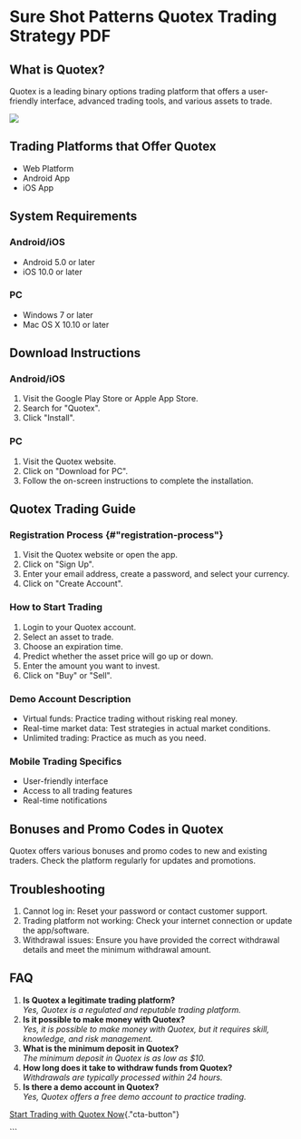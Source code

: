 # Sure Shot Patterns Quotex Trading Strategy PDF

## What is Quotex?

Quotex is a leading binary options trading platform that offers a
user-friendly interface, advanced trading tools, and various assets to
trade.

[![](https://static.quotex.io/files/4_en/300_250.jpg)](https://traff.sbs/brokerqxlid)

## Trading Platforms that Offer Quotex

-   Web Platform
-   Android App
-   iOS App

## System Requirements

### Android/iOS

-   Android 5.0 or later
-   iOS 10.0 or later

### PC

-   Windows 7 or later
-   Mac OS X 10.10 or later

## Download Instructions

### Android/iOS

1.  Visit the Google Play Store or Apple App Store.
2.  Search for "Quotex".
3.  Click "Install".

### PC

1.  Visit the Quotex website.
2.  Click on "Download for PC".
3.  Follow the on-screen instructions to complete the installation.

## Quotex Trading Guide

### Registration Process {#"registration-process"}

1.  Visit the Quotex website or open the app.
2.  Click on "Sign Up".
3.  Enter your email address, create a password, and select your
    currency.
4.  Click on "Create Account".

### How to Start Trading

1.  Login to your Quotex account.
2.  Select an asset to trade.
3.  Choose an expiration time.
4.  Predict whether the asset price will go up or down.
5.  Enter the amount you want to invest.
6.  Click on "Buy" or "Sell".

### Demo Account Description

-   Virtual funds: Practice trading without risking real money.
-   Real-time market data: Test strategies in actual market conditions.
-   Unlimited trading: Practice as much as you need.

### Mobile Trading Specifics

-   User-friendly interface
-   Access to all trading features
-   Real-time notifications

## Bonuses and Promo Codes in Quotex

Quotex offers various bonuses and promo codes to new and existing
traders. Check the platform regularly for updates and promotions.

## Troubleshooting

1.  Cannot log in: Reset your password or contact customer support.
2.  Trading platform not working: Check your internet connection or
    update the app/software.
3.  Withdrawal issues: Ensure you have provided the correct withdrawal
    details and meet the minimum withdrawal amount.

## FAQ

1.  **Is Quotex a legitimate trading platform?**\
    *Yes, Quotex is a regulated and reputable trading platform.*
2.  **Is it possible to make money with Quotex?**\
    *Yes, it is possible to make money with Quotex, but it requires
    skill, knowledge, and risk management.*
3.  **What is the minimum deposit in Quotex?**\
    *The minimum deposit in Quotex is as low as \$10.*
4.  **How long does it take to withdraw funds from Quotex?**\
    *Withdrawals are typically processed within 24 hours.*
5.  **Is there a demo account in Quotex?**\
    *Yes, Quotex offers a free demo account to practice trading.*

[Start Trading with Quotex
Now](\%22https://traff.sbs/brokerqxsignup\%22){."cta-button"}

\`\`\`

